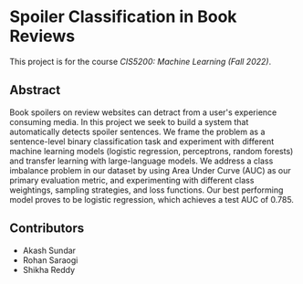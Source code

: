 # Spoiler Classification in Book Reviews
This project is for the course *CIS5200: Machine Learning (Fall 2022)*.

## Abstract
Book spoilers on review websites can detract from a user's experience consuming 
media. In this project we seek to build a system that automatically detects 
spoiler sentences. We frame the problem as a sentence-level binary 
classification task and experiment with different machine learning models 
(logistic regression, perceptrons, random forests) and transfer learning with 
large-language models. We address a class imbalance problem in our dataset by 
using Area Under Curve (AUC) as our primary evaluation metric, and 
experimenting with different class weightings, sampling strategies, and loss 
functions. Our best performing model proves to be logistic regression, which 
achieves a test AUC of 0.785.

## Contributors
- Akash Sundar
- Rohan Saraogi
- Shikha Reddy